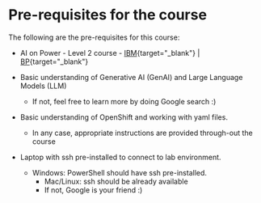 # Pre-requisites for the course

The following are the pre-requisites for this course:

* AI on Power - Level 2 course - [IBM](https://yourlearning.ibm.com/activity/PLAN-95E47B97CBB5){target="_blank"} | [BP](https://learn.ibm.com/course/view.php?id=16329){target="_blank"}

* Basic understanding of Generative AI (GenAI) and Large Language Models (LLM)
   	- If not, feel free to learn more by doing Google search :) 

* Basic understanding of OpenShift and working with yaml files. 
	- In any case, appropriate instructions are provided through-out the course

* Laptop with ssh pre-installed to connect to lab environment.
 	- Windows: PowerShell should have ssh pre-installed.
    	- Mac/Linux: ssh should be already available
       	- If not, Google is your friend :) 
